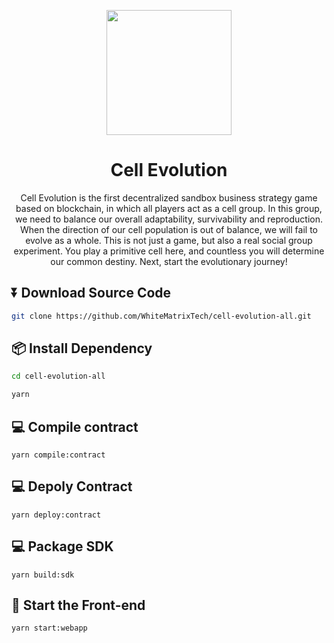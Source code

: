 <p align="center">
  <a href="https://chainide.com">
    <img width="200" src="https://chainide-static-resource.s3.us-west-2.amazonaws.com/cell-evolution-logo.svg">
  </a>
</p>

<h1 align="center">Cell Evolution</h1>

<div align="center">

Cell Evolution is the first decentralized sandbox business strategy game based on blockchain, in which all players act as a cell group. In this group, we need to balance our overall adaptability, survivability and reproduction. When the direction of our cell population is out of balance, we will fail to evolve as a whole. This is not just a game, but also a real social group experiment. You play a primitive cell here, and countless you will determine our common destiny. Next, start the evolutionary journey!
  
</div>



## ⏬ Download Source Code

```bash
git clone https://github.com/WhiteMatrixTech/cell-evolution-all.git
```

## 📦 Install Dependency

```bash
cd cell-evolution-all
```

```bash
yarn
```

## 💻 Compile contract
```
yarn compile:contract
```

## 💻 Depoly Contract
```
yarn deploy:contract
```

## 💻 Package SDK
```
yarn build:sdk
```

## 🧿 Start the Front-end
```
yarn start:webapp
```
